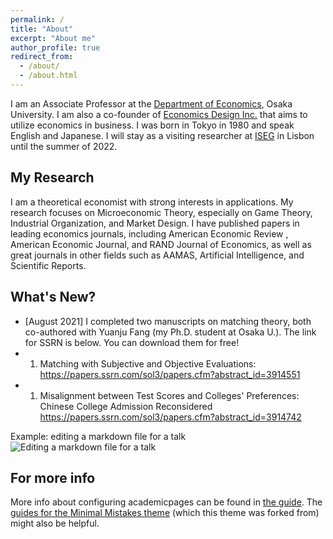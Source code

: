 ```yaml
---
permalink: /
title: "About"
excerpt: "About me"
author_profile: true
redirect_from: 
  - /about/
  - /about.html
---
```


I am an Associate Professor at the [Department of Economics](https://www.econ.osaka-u.ac.jp/en/), Osaka University. I am also a co-founder of [Economics Design Inc.](https://econ.news/) that aims to utilize economics in business. I was born in Tokyo in 1980 and speak English and Japanese. I will stay as a visiting researcher at [ISEG](https://www.iseg.ulisboa.pt/) in Lisbon until the summer of 2022.

My Research
------ 
I am a theoretical economist with strong interests in applications. My research focuses on Microeconomic Theory, especially on Game Theory, Industrial Organization, and Market Design. I have published papers in leading economics journals, including American Economic Review , American Economic Journal, and RAND Journal of Economics, as well as great journals in other fields such as AAMAS, Artificial Intelligence, and Scientific Reports. 

What's New?
------
- \[August 2021\] I completed two manuscripts on matching theory, both co-authored with Yuanju Fang (my Ph.D. student at Osaka U.). The link for SSRN is below. You can download them for free! 
- 1. Matching with Subjective and Objective Evaluations:
https://papers.ssrn.com/sol3/papers.cfm?abstract_id=3914551
- 1. Misalignment between Test Scores and Colleges' Preferences: Chinese College Admission Reconsidered
https://papers.ssrn.com/sol3/papers.cfm?abstract_id=3914742


Example: editing a markdown file for a talk
![Editing a markdown file for a talk](/images/editing-talk.png)

For more info
------
More info about configuring academicpages can be found in [the guide](https://academicpages.github.io/markdown/). The [guides for the Minimal Mistakes theme](https://mmistakes.github.io/minimal-mistakes/docs/configuration/) (which this theme was forked from) might also be helpful.
